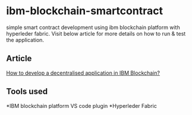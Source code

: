 # ibm-blockchain-smartcontract
simple smart contract development using ibm blockchain platform with hyperleder fabric. Visit below article for more details on how to run & test the application.

## Article
[How to develop a decentralised application in IBM Blockchain?](https://akhilt.wordpress.com/2021/06/25/how-to-develop-a-decentralised-application-in-ibm-blockchain)

## Tools used

*IBM blockchain platform VS code plugin
*Hyperleder Fabric
